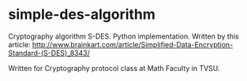 # simple-des-algorithm
Cryptography algorithm S-DES. Python implementation.
Written by this article: http://www.brainkart.com/article/Simplified-Data-Encryption-Standard-(S-DES)_8343/

Written for Cryptography protocol class at Math Faculty in TVSU.
